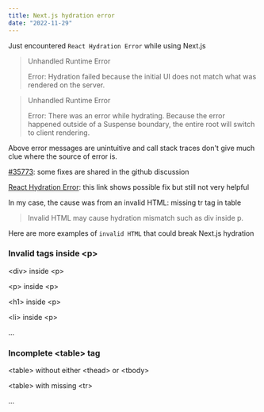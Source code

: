 ```yaml
---
title: Next.js hydration error
date: "2022-11-29"
---
```


Just encountered `React Hydration Error` while using Next.js

> Unhandled Runtime Error
>
> Error: Hydration failed because the initial UI does not match what was rendered on the server.

> Unhandled Runtime Error
>
> Error: There was an error while hydrating. Because the error happened outside of a Suspense boundary, the entire root will switch to client rendering.

Above error messages are unintuitive and call stack traces don't give much clue where the source of error is.

[#35773](https://github.com/vercel/next.js/discussions/35773): some fixes are shared in the github discussion

[React Hydration Error](https://nextjs.org/docs/messages/react-hydration-error): this link shows possible fix but still not very helpful

In my case, the cause was from an invalid HTML: missing tr tag in table

> Invalid HTML may cause hydration mismatch such as div inside p.

Here are more examples of `invalid HTML` that could break Next.js hydration

### Invalid tags inside \<p>

\<div> inside \<p>

\<p> inside \<p>

\<h1> inside \<p>

\<li> inside \<p>

...

### Incomplete \<table> tag

\<table> without either \<thead> or \<tbody>

\<table> with missing \<tr>

...
